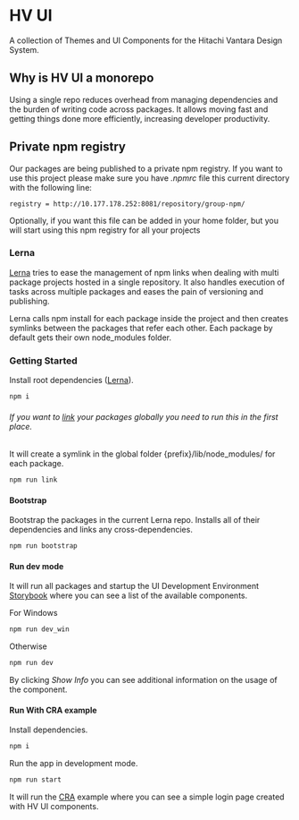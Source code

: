 # HV UI
A collection of Themes and UI Components for the Hitachi Vantara Design System.

## Why is HV UI a monorepo
Using a single repo reduces overhead from managing dependencies and the burden of writing code across packages.
It allows moving fast and getting things done more efficiently, increasing developer productivity.

## Private npm registry
Our packages are being published to a private npm registry. If you want to use this project please make sure you have _.npmrc_ file this current directory 
with the following line: 

```
registry = http://10.177.178.252:8081/repository/group-npm/
```

Optionally, if you want this file can be added in your home folder, but you will start using this npm registry for all your projects

### Lerna
[Lerna](https://lernajs.io/) tries to ease the management of npm links when dealing with multi package projects hosted in a single repository. It also handles execution of tasks across multiple packages and eases the pain of versioning and publishing.

Lerna calls npm install for each package inside the project and then creates symlinks between the packages that refer each other.
Each package by default gets their own node_modules folder. 

### Getting Started
Install root dependencies ([Lerna](https://github.com/lerna)).

```bash
npm i
```

###### *If you want to [link](https://docs.npmjs.com/cli/link.html) your packages globally you need to run this in the first place.*
It will create a symlink in the global folder {prefix}/lib/node_modules/<package> for each package.

```bash
npm run link
```

#### Bootstrap

Bootstrap the packages in the current Lerna repo. Installs all of their dependencies and links any cross-dependencies.

```bash
npm run bootstrap
```

#### Run dev mode

It will run all packages and startup the UI Development Environment [Storybook](https://storybook.js.org/) where you can see a list of the available components.

For Windows
```bash
npm run dev_win
```
Otherwise 
```bash
npm run dev
```


By clicking *Show Info* you can see additional information on the usage of the component.

#### Run With CRA example

Install dependencies.

```bash
npm i
```

Run the app in development mode.

```bash
npm run start
```

It will run the [CRA](https://facebook.github.io/create-react-app/) example where you can see a simple login page created with HV UI components.